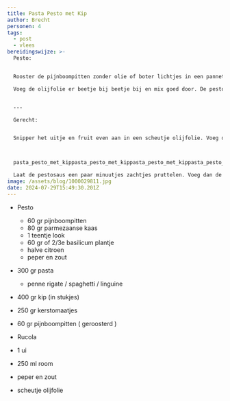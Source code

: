 ```yaml
---
title: Pasta Pesto met Kip
author: Brecht
personen: 4
tags:
  - post
  - vlees
bereidingswijze: >-
  Pesto:


  Rooster de pijnboompitten zonder olie of boter lichtjes in een pannetje. Laat ze afkoelen op een bordje. Doe de knoflook, kaas en geroosterde pijnboompitten en de blaadjes basilicum in de keukenmachine en maal tot een groene massa.

  Voeg de olijfolie er beetje bij beetje bij en mix goed door. De pesto moet niet de droog zijn maar ook niet te olieachtig. Breng de pesto op het laatst op smaak met een beetje zwarte peper. Zout is vaak niet nodig omdat de Parmezaanse kaas al zout is van zichzelf.


  ---

  Gerecht:


  Snipper het uitje en fruit even aan in een scheutje olijfolie. Voeg de blokjes kip toe en bak ongeveer 5 minuten. Kook ondertussen de pasta gaar. Voeg de (zelfgemaakte) pesto en room toe aan de kip en roer goed door. Proef nog even of er nog peper of zout bij moet.



  pasta_pesto_met_kippasta_pesto_met_kippasta_pesto_met_kippasta_pesto_met_kip

  Laat de pestosaus een paar minuutjes zachtjes pruttelen. Voeg dan de gekookte pasta toe en schep er doorheen. Halveer de tomaatjes en roer ook door de pasta pesto en verwarm nog een minuutje mee. Serveer de pasta pesto in de pan of op een bord met een handje rucola en de geroosterde pijnboompitten.
image: /assets/blog/1000029811.jpg
date: 2024-07-29T15:49:30.201Z
---
```

* Pesto

  * 6﻿0 gr pijnboompitten
  * 8﻿0 gr parmezaanse kaas
  * 1﻿ teentje look
  * 6﻿0 gr of 2/3e basilicum plantje
  * h﻿alve citroen
  * p﻿eper en zout
* 300 gr pasta 

  * p﻿enne rigate / spaghetti / linguine
* 400 gr kip (in stukjes)
* 250 gr kerstomaatjes
* 60 gr pijnboompitten ( geroosterd )
* R﻿ucola
* 1 ui
* 250 ml room
* peper en zout
* scheutje olijfolie